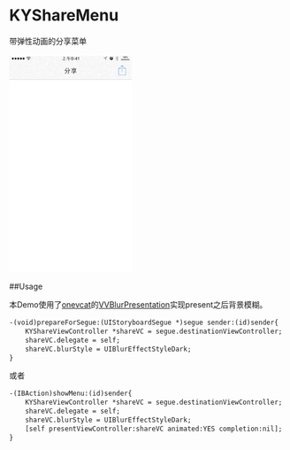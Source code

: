 # KYShareMenu
带弹性动画的分享菜单

![](demo.gif)


##Usage

本Demo使用了[onevcat](https://github.com/onevcat)的[VVBlurPresentation](https://github.com/onevcat/VVBlurPresentation)实现present之后背景模糊。


```
-(void)prepareForSegue:(UIStoryboardSegue *)segue sender:(id)sender{
    KYShareViewController *shareVC = segue.destinationViewController;
    shareVC.delegate = self;
    shareVC.blurStyle = UIBlurEffectStyleDark;
}
```

或者

```
-(IBAction)showMenu:(id)sender{
    KYShareViewController *shareVC = segue.destinationViewController;
    shareVC.delegate = self;
    shareVC.blurStyle = UIBlurEffectStyleDark;
    [self presentViewController:shareVC animated:YES completion:nil];
}
```
